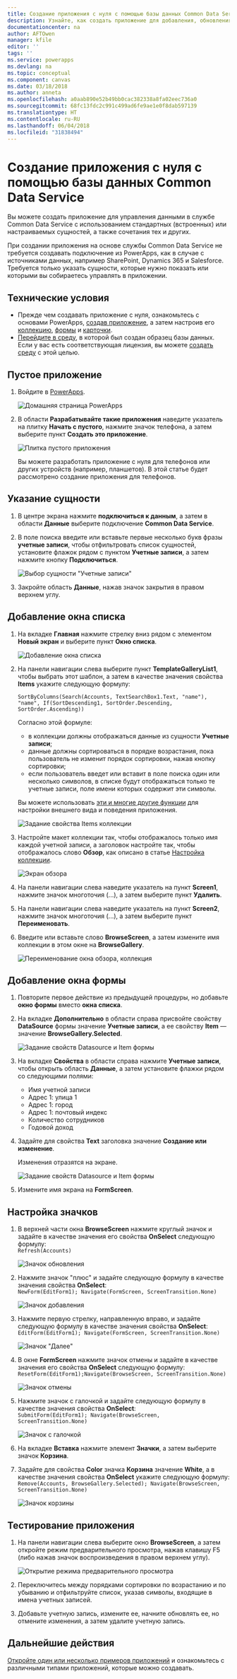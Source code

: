 ```yaml
---
title: Создание приложения с нуля с помощью базы данных Common Data Service | Документация Майкрософт
description: Узнайте, как создать приложение для добавления, обновления и удаления записей.
documentationcenter: na
author: AFTOwen
manager: kfile
editor: ''
tags: ''
ms.service: powerapps
ms.devlang: na
ms.topic: conceptual
ms.component: canvas
ms.date: 03/18/2018
ms.author: anneta
ms.openlocfilehash: a0aab890e52b49bb0cac382338a8fa02eec736a0
ms.sourcegitcommit: 68fc13fdc2c991c499ad6fe9ae1e0f8dab597139
ms.translationtype: HT
ms.contentlocale: ru-RU
ms.lasthandoff: 06/04/2018
ms.locfileid: "31838494"
---
```

# <a name="create-an-app-from-scratch-using-a-common-data-service-database"></a>Создание приложения с нуля с помощью базы данных Common Data Service
Вы можете создать приложение для управления данными в службе Common Data Service с использованием стандартных (встроенных) или настраиваемых сущностей, а также сочетания тех и других.

При создании приложения на основе службы Common Data Service не требуется создавать подключение из PowerApps, как в случае с источниками данных, например SharePoint, Dynamics 365 и Salesforce. Требуется только указать сущности, которые нужно показать или которыми вы собираетесь управлять в приложении.

## <a name="prerequisites"></a>Технические условия
- Прежде чем создавать приложение с нуля, ознакомьтесь с основами PowerApps, [создав приложение](data-platform-create-app.md), а затем настроив его [коллекцию](customize-layout-sharepoint.md), [формы](customize-forms-sharepoint.md) и [карточки](customize-card.md).
- [Перейдите в среду](working-with-environments.md), в которой был создан образец базы данных. Если у вас есть соответствующая лицензия, вы можете [создать среду](../../administrator/create-environment.md) с этой целью.

## <a name="open-a-blank-app"></a>Пустое приложение
1. Войдите в [PowerApps](http://web.powerapps.com).

    ![Домашняя страница PowerApps](./media/data-platform-create-app-scratch/sign-in.png)

1. В области **Разрабатывайте такие приложения** наведите указатель на плитку **Начать с пустого**, нажмите значок телефона, а затем выберите пункт **Создать это приложение**.

    ![Плитка пустого приложения](./media/data-platform-create-app-scratch/blank-app.png)

    Вы можете разработать приложение с нуля для телефонов или других устройств (например, планшетов). В этой статье будет рассмотрено создание приложения для телефонов.

## <a name="specify-an-entity"></a>Указание сущности
1. В центре экрана нажмите **подключиться к данным**, а затем в области **Данные** выберите подключение **Common Data Service**.

1. В поле поиска введите или вставьте первые несколько букв фразы **учетные записи**, чтобы отфильтровать список сущностей, установите флажок рядом с пунктом **Учетные записи**, а затем нажмите кнопку **Подключиться**.

    ![Выбор сущности "Учетные записи"](./media/data-platform-create-app-scratch/cds-connect.png)

1. Закройте область **Данные**, нажав значок закрытия в правом верхнем углу.

## <a name="add-a-list-screen"></a>Добавление окна списка
1. На вкладке **Главная** нажмите стрелку вниз рядом с элементом **Новый экран** и выберите пункт **Окно списка**.

    ![Добавление окна списка](./media/data-platform-create-app-scratch/list-screen.png)

1. На панели навигации слева выберите пункт **TemplateGalleryList1**, чтобы выбрать этот шаблон, а затем в качестве значения свойства **Items** укажите следующую формулу:

    `SortByColumns(Search(Accounts, TextSearchBox1.Text, "name"), "name", If(SortDescending1, SortOrder.Descending, SortOrder.Ascending))`

    Согласно этой формуле:

    - в коллекции должны отображаться данные из сущности **Учетные записи**;
    - данные должны сортироваться в порядке возрастания, пока пользователь не изменит порядок сортировки, нажав кнопку сортировки;
    - если пользователь введет или вставит в поле поиска один или несколько символов, в списке будут отображаться только те учетные записи, поле имени которых содержит эти символы.

    Вы можете использовать [эти и многие другие функции](formula-reference.md) для настройки внешнего вида и поведения приложения.

    ![Задание свойства Items коллекции](./media/data-platform-create-app-scratch/gallery-items.png)

1. Настройте макет коллекции так, чтобы отображалось только имя каждой учетной записи, а заголовок настройте так, чтобы отображалось слово **Обзор**, как описано в статье [Настройка коллекции](customize-layout-sharepoint.md).

    ![Экран обзора](./media/data-platform-create-app-scratch/final-browse.png)

1. На панели навигации слева наведите указатель на пункт **Screen1**, нажмите значок многоточия (...), а затем выберите пункт **Удалить**.

1. На панели навигации слева наведите указатель на пункт **Screen2**, нажмите значок многоточия (...), а затем выберите пункт **Переименовать**.

1. Введите или вставьте слово **BrowseScreen**, а затем измените имя коллекции в этом окне на **BrowseGallery**.

    ![Переименование окна обзора, коллекция](./media/data-platform-create-app-scratch/rename-browse.png)

## <a name="add-a-form-screen"></a>Добавление окна формы
1. Повторите первое действие из предыдущей процедуры, но добавьте **окно формы** вместо **окна списка**.

1. На вкладке **Дополнительно** в области справа присвойте свойству **DataSource** формы значение **Учетные записи**, а ее свойству **Item** — значение **BrowseGallery.Selected**.

    ![Задание свойств Datasource и Item формы](./media/data-platform-create-app-scratch/form-datasource.png)

1. На вкладке **Свойства** в области справа нажмите **Учетные записи**, чтобы открыть область **Данные**, а затем установите флажки рядом со следующими полями:

    - Имя учетной записи
    - Адрес 1: улица 1
    - Адрес 1: город
    - Адрес 1: почтовый индекс
    - Количество сотрудников
    - Годовой доход

1. Задайте для свойства **Text** заголовка значение **Создание или изменение**.

    Изменения отразятся на экране.

    ![Задание свойств Datasource и Item формы](./media/data-platform-create-app-scratch/field-list.png)

1. Измените имя экрана на **FormScreen**.

## <a name="configure-icons"></a>Настройка значков
1. В верхней части окна **BrowseScreen** нажмите круглый значок и задайте в качестве значения его свойства **OnSelect** следующую формулу:<br>
`Refresh(Accounts)`

    ![Значок обновления](./media/data-platform-create-app-scratch/refresh-icon.png)

1. Нажмите значок "плюс" и задайте следующую формулу в качестве значения свойства **OnSelect**:<br>
`NewForm(EditForm1); Navigate(FormScreen, ScreenTransition.None)`

    ![Значок добавления](./media/data-platform-create-app-scratch/plus-icon.png)

1. Нажмите первую стрелку, направленную вправо, и задайте следующую формулу в качестве значения свойства **OnSelect**:<br>
`EditForm(EditForm1); Navigate(FormScreen, ScreenTransition.None)`

    ![Значок "Далее"](./media/data-platform-create-app-scratch/next-icon.png)

1. В окне **FormScreen** нажмите значок отмены и задайте в качестве значения его свойства **OnSelect** следующую формулу:<br>
`ResetForm(EditForm1);Navigate(BrowseScreen, ScreenTransition.None)`

    ![Значок отмены](./media/data-platform-create-app-scratch/cancel-icon.png)

1. Нажмите значок с галочкой и задайте следующую формулу в качестве значения свойства **OnSelect**:<br>
`SubmitForm(EditForm1); Navigate(BrowseScreen, ScreenTransition.None)`

    ![Значок с галочкой](./media/data-platform-create-app-scratch/checkmark-icon.png)

1. На вкладке **Вставка** нажмите элемент **Значки**, а затем выберите значок **Корзина**.

1. Задайте для свойства **Color** значка **Корзина** значение **White**, а в качестве значения свойства **OnSelect** укажите следующую формулу:<br>
`Remove(Accounts, BrowseGallery.Selected); Navigate(BrowseScreen, ScreenTransition.None)`

    ![Значок корзины](./media/data-platform-create-app-scratch/trash-icon.png)

## <a name="test-the-app"></a>Тестирование приложения
1. На панели навигации слева выберите окно **BrowseScreen**, а затем откройте режим предварительного просмотра, нажав клавишу F5 (либо нажав значок воспроизведения в правом верхнем углу).

    ![Открытие режима предварительного просмотра](./media/data-platform-create-app-scratch/open-preview.png)

1. Переключитесь между порядками сортировки по возрастанию и по убыванию и отфильтруйте список, указав символы, входящие в имена учетных записей.

1. Добавьте учетную запись, измените ее, начните обновлять ее, но отмените изменения, а затем удалите учетную запись.

## <a name="next-steps"></a>Дальнейшие действия
[Откройте один или несколько примеров приложений](open-and-run-a-sample-app.md) и ознакомьтесь с различными типами приложений, которые можно создавать.

